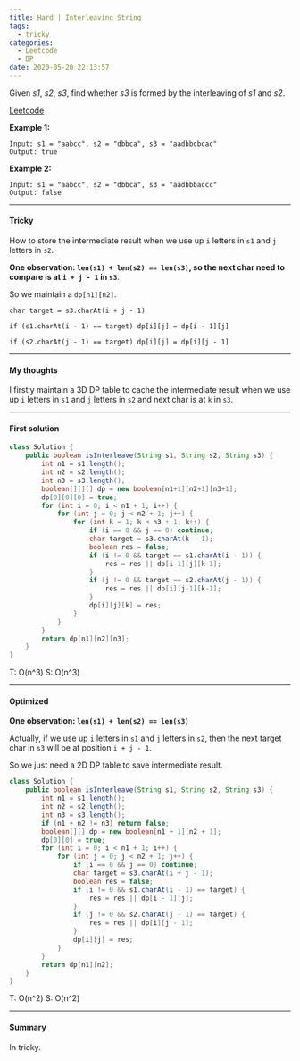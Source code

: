 ```yaml
---
title: Hard | Interleaving String
tags:
  - tricky
categories:
  - Leetcode
  - DP
date: 2020-05-20 22:13:57
---
```


Given *s1*, *s2*, *s3*, find whether *s3* is formed by the interleaving of *s1* and *s2*.

[Leetcode](https://leetcode.com/problems/interleaving-string/)

<!--more-->

**Example 1:**

```
Input: s1 = "aabcc", s2 = "dbbca", s3 = "aadbbcbcac"
Output: true
```

**Example 2:**

```
Input: s1 = "aabcc", s2 = "dbbca", s3 = "aadbbbaccc"
Output: false
```

---

#### Tricky 

How to store the intermediate result when we use up `i` letters in `s1` and `j` letters in `s2`.

**One observation: `len(s1) + len(s2) == len(s3)`, so the next char need to compare is at `i + j - 1` in `s3`**.

So we maintain a `dp[n1][n2]`.

`char target = s3.charAt(i + j - 1)`

`if (s1.charAt(i - 1) == target) dp[i][j] = dp[i - 1][j]`

`if (s2.charAt(j - 1) == target) dp[i][j] = dp[i][j - 1]`

---

#### My thoughts 

I firstly maintain a 3D DP table to cache the intermediate result when we use up `i` letters in `s1` and `j` letters in `s2` and next char is at `k` in `s3`.

---

#### First solution 

```java
class Solution {
    public boolean isInterleave(String s1, String s2, String s3) {
        int n1 = s1.length();
        int n2 = s2.length();
        int n3 = s3.length();
        boolean[][][] dp = new boolean[n1+1][n2+1][n3+1];
        dp[0][0][0] = true;
        for (int i = 0; i < n1 + 1; i++) {
            for (int j = 0; j < n2 + 1; j++) {
                for (int k = 1; k < n3 + 1; k++) {
                    if (i == 0 && j == 0) continue;
                    char target = s3.charAt(k - 1);
                    boolean res = false;
                    if (i != 0 && target == s1.charAt(i - 1)) {
                        res = res || dp[i-1][j][k-1];
                    }
                    if (j != 0 && target == s2.charAt(j - 1)) {
                        res = res || dp[i][j-1][k-1];
                    }
                    dp[i][j][k] = res;
                }
            }
        }
        return dp[n1][n2][n3];
    }
}
```

T: O(n^3)			S: O(n^3)

---

#### Optimized

**One observation: `len(s1) + len(s2) == len(s3)`**

Actually, if we use up `i` letters in `s1` and `j`  letters in `s2`, then the next target char in `s3` will be at position `i + j - 1`.

So we just need a 2D DP table to save intermediate result.

```java
class Solution {
    public boolean isInterleave(String s1, String s2, String s3) {
        int n1 = s1.length();
        int n2 = s2.length();
        int n3 = s3.length();
        if (n1 + n2 != n3) return false;
        boolean[][] dp = new boolean[n1 + 1][n2 + 1];
        dp[0][0] = true;
        for (int i = 0; i < n1 + 1; i++) {
            for (int j = 0; j < n2 + 1; j++) {
                if (i == 0 && j == 0) continue;
                char target = s3.charAt(i + j - 1);
                boolean res = false;
                if (i != 0 && s1.charAt(i - 1) == target) {
                    res = res || dp[i - 1][j];
                }
                if (j != 0 && s2.charAt(j - 1) == target) {
                    res = res || dp[i][j - 1];
                }
                dp[i][j] = res;
            }
        }
        return dp[n1][n2];
    }
}
```

T: O(n^2)		S: O(n^2)

---

#### Summary 

In tricky.